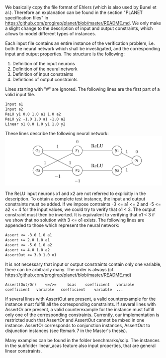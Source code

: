 We basically copy the file format of Ehlers (which is also used by Bunel et al.). Therefore an explanation can be found in the section "PLANET specification files" in https://github.com/progirep/planet/blob/master/README.md. We only make a slight change to the description of input and output constraints, which allows to model different types of instances. 

Each input file contains an entire instance of the verification problem, i.e. both the neural network which shall be investigated, and the corresponding input and output properties. The structure is the following:
1. Definition of the input neurons
2. Definition of the neural network
3. Definition of input constraints
4. Defintions of output constraints

Lines starting with "#" are ignored. The following lines are the first part of a valid input file. 
```
Input a1
Input a2
ReLU y1 0.0 1.0 a1 1.0 a2
ReLU y2 -1.0 1.0 a1 -1.0 a2
Linear o1 0.0 1.0 y1 1.0 y2
```
These lines describe the following neural network:
![neural_network](neural_network.png)

The ReLU input neurons x1 and x2 are not referred to explicitly in the description. To obtain a complete test instance, the input and output constraints must be added. If we impose contraints -3 <= a1 <= 2 and -5 <= a2 <= 4 for the input values, we could try to verify that o1 < 3. The output constraint must then be inverted. It is equivalent to verifying that o1 < 3 if we show that no solution with 3 <= o1 exists. The following lines are appended to those which represent the neural network:
```
Assert <= -3.0 1.0 a1
Assert >= 2.0 1.0 a1
Assert <= -5.0 1.0 a2
Assert >= 4.0 1.0 a2
AssertOut <= 3.0 1.0 o1
```

It is not necessary that input or output constraints contain only one variable, there can be arbitrarily many. The order is always (cf. https://github.com/progirep/planet/blob/master/README.md)
```
Assert(Out/Or)    <=/>=     bias    coefficient   variable   coefficient   variable   coefficient    variable  ...
```
If several lines with AssertOut are present, a valid counterexample for the instance must fulfill all the corresponding constraints. If several lines with AssertOr are present, a valid counterexample for the instance must fulfill only one of the corresponding constraints. Currently, our implementation is restricted such that AssertOr and AssertOut cannot be mixed in one instance. AssertOr corresponds to conjunction instances, AssertOut to disjunction instances (see Remark 7 in the Master's thesis).

Many examples can be found in the folder benchmarks/scip. The instances in the subfolder linear_acas feature also input properties, that are general linear constraints.
